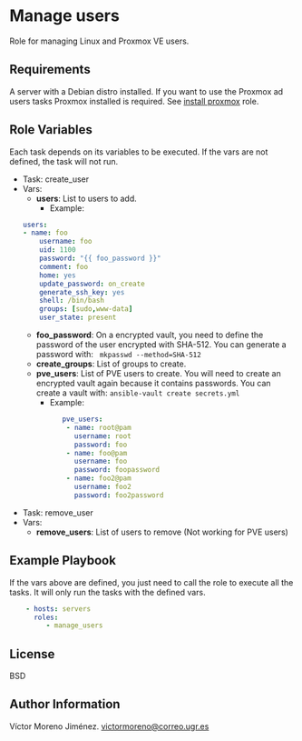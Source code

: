 Manage users
=========

Role for managing Linux and Proxmox VE users.

Requirements
------------
A server with a Debian distro installed.
If you want to use the Proxmox ad users tasks Proxmox installed is required. See [install proxmox](https://github.com/VictorMorenoJimenez/tfg2020/tree/master/ansible/roles/install_proxmox) role.

Role Variables
--------------
Each task depends on its variables to be executed.
If the vars are not defined, the task will not run.

- Task: create_user
- Vars:
    - **users**: List to users to add.
      - Example:
    ```yml
    users:
    - name: foo
        username: foo
        uid: 1100
        password: "{{ foo_password }}"
        comment: foo
        home: yes
        update_password: on_create
        generate_ssh_key: yes
        shell: /bin/bash
        groups: [sudo,www-data]
        user_state: present
     ```
    - **foo_password**: On a encrypted vault, you need to define
    the password of the user encrypted with SHA-512.
    You can generate a password with: ``` mkpasswd --method=SHA-512```
    - **create_groups**: List of groups to create.
    - **pve_users**: List of PVE users to create. You will need to create an encrypted vault again because it contains passwords.
    You can create a vault with: ```ansible-vault create secrets.yml```
      - Example:
        ```yml
           pve_users:
            - name: root@pam
              username: root
              password: foo
            - name: foo@pam
              username: foo
              password: foopassword
            - name: foo2@pam
              username: foo2
              password: foo2password
        ```
- Task: remove_user
- Vars:
    - **remove_users**: List of users to remove (Not working for PVE users)


Example Playbook
----------------

If the vars above are defined, you just need to call the role to execute all the tasks. It will only run the tasks with the defined vars.
```yml
    - hosts: servers
      roles:
         - manage_users
```

License
-------

BSD

Author Information
------------------

Víctor Moreno Jiménez. victormoreno@correo.ugr.es
